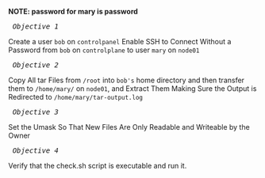 **NOTE: password for mary is password**

*_<pre> Objective 1 </pre>_*
Create a user `bob` on `controlpanel` Enable SSH to Connect Without a Password from `bob` on `controlplane` to user `mary` on `node01`

*_<pre> Objective 2 </pre>_*
Copy All tar Files from `/root` into `bob's` home directory and then transfer them to `/home/mary/` on `node01`, and Extract Them Making Sure the Output is Redirected to `/home/mary/tar-output.log` 


*_<pre> Objective 3 </pre>_*
Set the Umask So That New Files Are Only Readable and Writeable by the Owner

*_<pre> Objective 4 </pre>_*
Verify that the check.sh script is executable and run it. 
